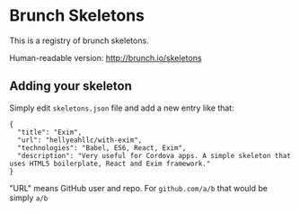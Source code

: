 # Brunch Skeletons

This is a registry of brunch skeletons.

Human-readable version: http://brunch.io/skeletons

## Adding your skeleton

Simply edit `skeletons.json` file and add a new entry like that:

```
{
  "title": "Exim",
  "url": "hellyeahllc/with-exim",
  "technologies": "Babel, ES6, React, Exim",
  "description": "Very useful for Cordova apps. A simple skeleton that uses HTML5 boilerplate, React and Exim framework."
}
```

"URL" means GitHub user and repo. For `github.com/a/b` that would be simply `a/b`
